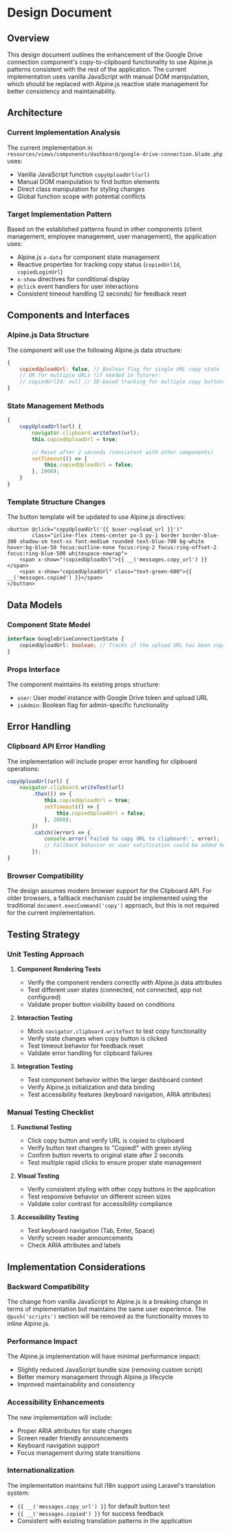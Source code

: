 # Design Document

## Overview

This design document outlines the enhancement of the Google Drive connection component's copy-to-clipboard functionality to use Alpine.js patterns consistent with the rest of the application. The current implementation uses vanilla JavaScript with manual DOM manipulation, which should be replaced with Alpine.js reactive state management for better consistency and maintainability.

## Architecture

### Current Implementation Analysis

The current implementation in `resources/views/components/dashboard/google-drive-connection.blade.php` uses:
- Vanilla JavaScript function `copyUploadUrl(url)`
- Manual DOM manipulation to find button elements
- Direct class manipulation for styling changes
- Global function scope with potential conflicts

### Target Implementation Pattern

Based on the established patterns found in other components (client management, employee management, user management), the application uses:
- Alpine.js `x-data` for component state management
- Reactive properties for tracking copy status (`copiedUrlId`, `copiedLoginUrl`)
- `x-show` directives for conditional display
- `@click` event handlers for user interactions
- Consistent timeout handling (2 seconds) for feedback reset

## Components and Interfaces

### Alpine.js Data Structure

The component will use the following Alpine.js data structure:

```javascript
{
    copiedUploadUrl: false, // Boolean flag for single URL copy state
    // OR for multiple URLs (if needed in future):
    // copiedUrlId: null // ID-based tracking for multiple copy buttons
}
```

### State Management Methods

```javascript
{
    copyUploadUrl(url) {
        navigator.clipboard.writeText(url);
        this.copiedUploadUrl = true;
        
        // Reset after 2 seconds (consistent with other components)
        setTimeout(() => {
            this.copiedUploadUrl = false;
        }, 2000);
    }
}
```

### Template Structure Changes

The button template will be updated to use Alpine.js directives:

```blade
<button @click="copyUploadUrl('{{ $user->upload_url }}')" 
        class="inline-flex items-center px-3 py-1 border border-blue-300 shadow-sm text-xs font-medium rounded text-blue-700 bg-white hover:bg-blue-50 focus:outline-none focus:ring-2 focus:ring-offset-2 focus:ring-blue-500 whitespace-nowrap">
    <span x-show="!copiedUploadUrl">{{ __('messages.copy_url') }}</span>
    <span x-show="copiedUploadUrl" class="text-green-600">{{ __('messages.copied') }}</span>
</button>
```

## Data Models

### Component State Model

```typescript
interface GoogleDriveConnectionState {
    copiedUploadUrl: boolean; // Tracks if the upload URL has been copied
}
```

### Props Interface

The component maintains its existing props structure:
- `user`: User model instance with Google Drive token and upload URL
- `isAdmin`: Boolean flag for admin-specific functionality

## Error Handling

### Clipboard API Error Handling

The implementation will include proper error handling for clipboard operations:

```javascript
copyUploadUrl(url) {
    navigator.clipboard.writeText(url)
        .then(() => {
            this.copiedUploadUrl = true;
            setTimeout(() => {
                this.copiedUploadUrl = false;
            }, 2000);
        })
        .catch((error) => {
            console.error('Failed to copy URL to clipboard:', error);
            // Fallback behavior or user notification could be added here
        });
}
```

### Browser Compatibility

The design assumes modern browser support for the Clipboard API. For older browsers, a fallback mechanism could be implemented using the traditional `document.execCommand('copy')` approach, but this is not required for the current implementation.

## Testing Strategy

### Unit Testing Approach

1. **Component Rendering Tests**
   - Verify the component renders correctly with Alpine.js data attributes
   - Test different user states (connected, not connected, app not configured)
   - Validate proper button visibility based on conditions

2. **Interaction Testing**
   - Mock `navigator.clipboard.writeText` to test copy functionality
   - Verify state changes when copy button is clicked
   - Test timeout behavior for feedback reset
   - Validate error handling for clipboard failures

3. **Integration Testing**
   - Test component behavior within the larger dashboard context
   - Verify Alpine.js initialization and data binding
   - Test accessibility features (keyboard navigation, ARIA attributes)

### Manual Testing Checklist

1. **Functional Testing**
   - Click copy button and verify URL is copied to clipboard
   - Verify button text changes to "Copied!" with green styling
   - Confirm button reverts to original state after 2 seconds
   - Test multiple rapid clicks to ensure proper state management

2. **Visual Testing**
   - Verify consistent styling with other copy buttons in the application
   - Test responsive behavior on different screen sizes
   - Validate color contrast for accessibility compliance

3. **Accessibility Testing**
   - Test keyboard navigation (Tab, Enter, Space)
   - Verify screen reader announcements
   - Check ARIA attributes and labels

## Implementation Considerations

### Backward Compatibility

The change from vanilla JavaScript to Alpine.js is a breaking change in terms of implementation but maintains the same user experience. The `@push('scripts')` section will be removed as the functionality moves to inline Alpine.js.

### Performance Impact

The Alpine.js implementation will have minimal performance impact:
- Slightly reduced JavaScript bundle size (removing custom script)
- Better memory management through Alpine.js lifecycle
- Improved maintainability and consistency

### Accessibility Enhancements

The new implementation will include:
- Proper ARIA attributes for state changes
- Screen reader friendly announcements
- Keyboard navigation support
- Focus management during state transitions

### Internationalization

The implementation maintains full i18n support using Laravel's translation system:
- `{{ __('messages.copy_url') }}` for default button text
- `{{ __('messages.copied') }}` for success feedback
- Consistent with existing translation patterns in the application